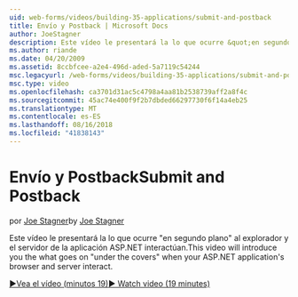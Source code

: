 ```yaml
---
uid: web-forms/videos/building-35-applications/submit-and-postback
title: Envío y Postback | Microsoft Docs
author: JoeStagner
description: Este vídeo le presentará la lo que ocurre &quot;en segundo plano&quot; al explorador y el servidor de la aplicación ASP.NET interactúan.
ms.author: riande
ms.date: 04/20/2009
ms.assetid: 8ccbfcee-a2e4-496d-aded-5a7119c54244
msc.legacyurl: /web-forms/videos/building-35-applications/submit-and-postback
msc.type: video
ms.openlocfilehash: ca3701d31ac5c4798a4aa81b2538739aff2a8f4c
ms.sourcegitcommit: 45ac74e400f9f2b7dbded66297730f6f14a4eb25
ms.translationtype: MT
ms.contentlocale: es-ES
ms.lasthandoff: 08/16/2018
ms.locfileid: "41838143"
---
```

<a name="submit-and-postback"></a><span data-ttu-id="79a7e-103">Envío y Postback</span><span class="sxs-lookup"><span data-stu-id="79a7e-103">Submit and Postback</span></span>
====================
<span data-ttu-id="79a7e-104">por [Joe Stagner](https://github.com/JoeStagner)</span><span class="sxs-lookup"><span data-stu-id="79a7e-104">by [Joe Stagner](https://github.com/JoeStagner)</span></span>

<span data-ttu-id="79a7e-105">Este vídeo le presentará la lo que ocurre &quot;en segundo plano&quot; al explorador y el servidor de la aplicación ASP.NET interactúan.</span><span class="sxs-lookup"><span data-stu-id="79a7e-105">This video will introduce you the what goes on &quot;under the covers&quot; when your ASP.NET application's browser and server interact.</span></span>

[<span data-ttu-id="79a7e-106">&#9654;Vea el vídeo (minutos 19)</span><span class="sxs-lookup"><span data-stu-id="79a7e-106">&#9654; Watch video (19 minutes)</span></span>](https://channel9.msdn.com/Blogs/ASP-NET-Site-Videos/submit-and-postback)
